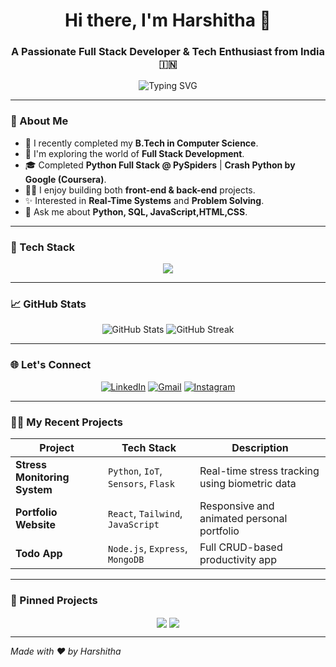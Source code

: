 <!-- Profile Header -->
<h1 align="center">Hi there, I'm Harshitha 👋</h1>
<h3 align="center">A Passionate Full Stack Developer & Tech Enthusiast from India 🇮🇳</h3>

<p align="center">
  <img src="https://readme-typing-svg.herokuapp.com?font=Fira+Code&size=22&pause=1000&center=true&width=435&lines=Code.+Build.+Create.+Repeat.;Full+Stack+Developer+%F0%9F%92%BB;Tech+Lover+%E2%9D%A4%EF%B8%8F;IoT+Enthusiast+%F0%9F%94%8C" alt="Typing SVG" />
</p>

---

### 🧠 About Me

- 🔭 I recently completed my **B.Tech in Computer Science**.
- 🌱 I'm exploring the world of **Full Stack Development**.
- 🎓 Completed **Python Full Stack @ PySpiders** | **Crash Python by Google (Coursera)**.
- 👨‍💻 I enjoy building both **front-end & back-end** projects.
- ✨ Interested in **Real-Time Systems** and **Problem Solving**.
- 💬 Ask me about **Python, SQL, JavaScript,HTML,CSS**.

---

### 🚀 Tech Stack

<p align="center">
  <img src="https://skillicons.dev/icons?i=html,css,js,py,django,mysql,github" />
</p>

---

### 📈 GitHub Stats

<p align="center">
  <img src="https://github-readme-stats.vercel.app/api?username=palemharshitha&show_icons=true&theme=radical" alt="GitHub Stats" />
  <img src="https://github-readme-streak-stats.herokuapp.com?user=palemharshitha&theme=radical" alt="GitHub Streak" />
</p>

---

### 🌐 Let's Connect

<p align="center">
  <a href="https://www.linkedin.com/in/your-linkedin" target="_blank"><img alt="LinkedIn" src="https://img.shields.io/badge/LinkedIn-%230077B5.svg?style=for-the-badge&logo=linkedin&logoColor=white"/></a>
  <a href="mailto:your.email@example.com"><img alt="Gmail" src="https://img.shields.io/badge/Gmail-D14836?style=for-the-badge&logo=gmail&logoColor=white"/></a>
  <a href="https://www.instagram.com/your-instagram"><img alt="Instagram" src="https://img.shields.io/badge/Instagram-E4405F?style=for-the-badge&logo=instagram&logoColor=white"/></a>
</p>

---

### 🧑‍💻 My Recent Projects

| Project | Tech Stack | Description |
|--------|-------------|-------------|
| **Stress Monitoring System** | `Python`, `IoT`, `Sensors`, `Flask` | Real-time stress tracking using biometric data |
| **Portfolio Website** | `React`, `Tailwind`, `JavaScript` | Responsive and animated personal portfolio |
| **Todo App** | `Node.js`, `Express`, `MongoDB` | Full CRUD-based productivity app |

---

### 📌 Pinned Projects

<p align="center">
  <a href="https://github.com/yourusername/yourproject"><img align="center" src="https://github-readme-stats.vercel.app/api/pin/?username=yourusername&repo=yourproject&theme=radical" /></a>
  <a href="https://github.com/yourusername/anotherproject"><img align="center" src="https://github-readme-stats.vercel.app/api/pin/?username=yourusername&repo=anotherproject&theme=radical" /></a>
</p>

---

*Made with ❤️ by Harshitha*

